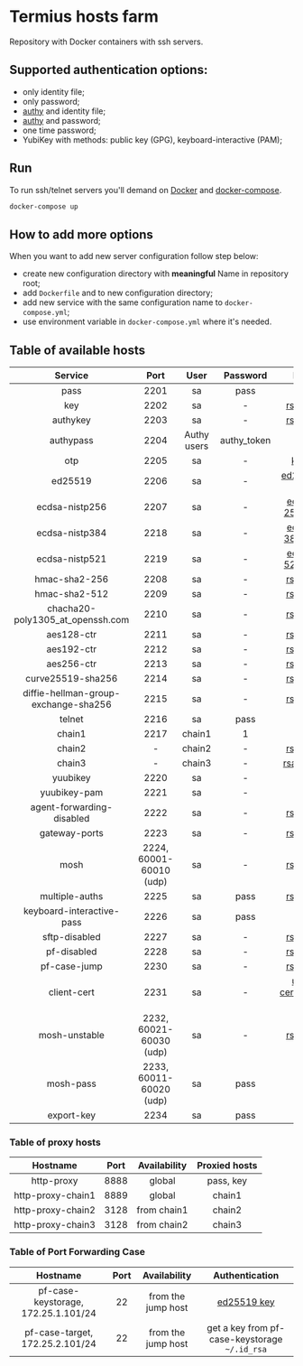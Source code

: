 # Termius hosts farm

Repository with Docker containers with ssh servers.

## Supported authentication options:

- only identity file;
- only password;
- [authy](https://www.authy.com) and identity file;
- [authy](https://www.authy.com) and password;
- one time password;
- YubiKey with methods: public key (GPG), keyboard-interactive (PAM);

## Run

To run ssh/telnet servers you'll demand on [Docker](https://www.docker.com)
and [docker-compose](https://pypi.python.org/pypi/docker-compose).

```bash
docker-compose up
```

## How to add more options

When you want to add new server configuration follow step below:

- create new configuration directory with **meaningful** Name in repository root;
- add `Dockerfile` and to new configuration directory;
- add new service with the same configuration name to `docker-compose.yml`;
- use environment variable in `docker-compose.yml` where it's needed.

## Table of available hosts

|               Service                |          Port           |    User     |  Password   |                      Key                      |
|:------------------------------------:|:-----------------------:|:-----------:|:-----------:|:---------------------------------------------:|
|                 pass                 |          2201           |     sa      |    pass     |                       -                       |
|                 key                  |          2202           |     sa      |      -      |            [rsa key](/keys/id_rsa)            |
|               authykey               |          2203           |     sa      |      -      |            [rsa key](/keys/id_rsa)            |
|              authypass               |          2204           | Authy users | authy_token |                       -                       |
|                 otp                  |          2205           |     sa      |      -      |             [keys](/otp/keys.txt)             |
|               ed25519                |          2206           |     sa      |      -      |        [ed25519 key](/keys/id_ed25519)        |
|            ecdsa-nistp256            |          2207           |     sa      |      -      |   [ecDSA 256 key](/keys/id_ecdsa_nistp256)    |
|            ecdsa-nistp384            |          2218           |     sa      |      -      |   [ecDSA 384 key](/keys/id_ecdsa_nistp384)    |
|            ecdsa-nistp521            |          2219           |     sa      |      -      |   [ecDSA 521 key](/keys/id_ecdsa_nistp521)    |
|            hmac-sha2-256             |          2208           |     sa      |      -      |            [rsa key](/keys/id_rsa)            |
|            hmac-sha2-512             |          2209           |     sa      |      -      |            [rsa key](/keys/id_rsa)            |
|   chacha20-poly1305_at_openssh.com   |          2210           |     sa      |      -      |            [rsa key](/keys/id_rsa)            |
|              aes128-ctr              |          2211           |     sa      |      -      |            [rsa key](/keys/id_rsa)            |
|              aes192-ctr              |          2212           |     sa      |      -      |            [rsa key](/keys/id_rsa)            |
|              aes256-ctr              |          2213           |     sa      |      -      |            [rsa key](/keys/id_rsa)            |
|          curve25519-sha256           |          2214           |     sa      |      -      |            [rsa key](/keys/id_rsa)            |
| diffie-hellman-group-exchange-sha256 |          2215           |     sa      |      -      |            [rsa key](/keys/id_rsa)            |
|                telnet                |          2216           |     sa      |    pass     |                       -                       |
|                chain1                |          2217           |   chain1    |      1      |                       -                       |
|                chain2                |            -            |   chain2    |      -      |            [rsa key](/keys/id_rsa)            |
|                chain3                |            -            |   chain3    |      -      |           [rsa1 key](/keys/id_rsa1)           |
|               yuubikey               |          2220           |     sa      |      -      |                       -                       |
|             yuubikey-pam             |          2221           |     sa      |      -      |                       -                       |
|      agent-forwarding-disabled       |          2222           |     sa      |      -      |            [rsa key](/keys/id_rsa)            |
|            gateway-ports             |          2223           |     sa      |      -      |            [rsa key](/keys/id_rsa)            |
|                 mosh                 | 2224, 60001-60010 (udp) |     sa      |      -      |            [rsa key](/keys/id_rsa)            |
|            multiple-auths            |          2225           |     sa      |    pass     |            [rsa key](/keys/id_rsa)            |
|      keyboard-interactive-pass       |          2226           |     sa      |    pass     |                       -                       |
|            sftp-disabled             |          2227           |     sa      |      -      |            [rsa key](/keys/id_rsa)            |
|             pf-disabled              |          2228           |     sa      |      -      |            [rsa key](/keys/id_rsa)            |
|             pf-case-jump             |          2230           |     sa      |      -      |            [rsa key](/keys/id_rsa)            |
|             client-cert              |          2231           |     sa      |      -      | [user certificate key](/client-cert/user-key) |
|            mosh-unstable             | 2232, 60021-60030 (udp) |     sa      |      -      |            [rsa key](/keys/id_rsa)            |
|              mosh-pass               | 2233, 60011-60020 (udp) |     sa      |    pass     |                       -                       |
|              export-key              |          2234           |     sa      |    pass     |                       -                       |

### Table of proxy hosts

|     Hostname      | Port | Availability | Proxied hosts |
|:-----------------:|:----:|:------------:|:-------------:|
|    http-proxy     | 8888 |    global    |   pass, key   |
| http-proxy-chain1 | 8889 |    global    |    chain1     |
| http-proxy-chain2 | 3128 | from chain1  |    chain2     |
| http-proxy-chain3 | 3128 | from chain2  |    chain3     |

### Table of Port Forwarding Case

|              Hostname               | Port |    Availability    |                Authentication                 |
|:-----------------------------------:|:----:|:------------------:|:---------------------------------------------:|
| pf-case-keystorage, 172.25.1.101/24 |  22  | from the jump host |      [ed25519 key](/keys/id_ed25519.pub)      |
|   pf-case-target, 172.25.2.101/24   |  22  | from the jump host | get a key from pf-case-keystorage `~/.id_rsa` |
